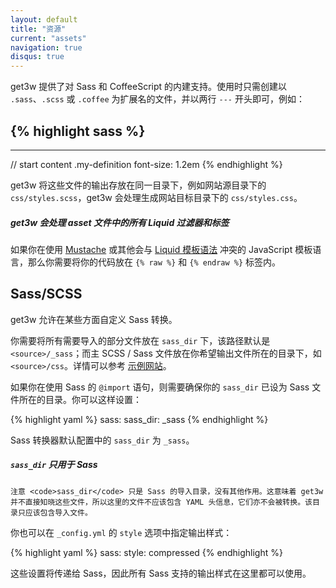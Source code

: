 ```yaml
---
layout: default
title: "资源"
current: "assets"
navigation: true
disqus: true
---
```



get3w 提供了对 Sass 和 CoffeeScript 的内建支持。使用时只需创建以 `.sass`、`.scss` 或 `.coffee` 为扩展名的文件，并以两行 `---` 开头即可，例如：

{% highlight sass %}
---
---

// start content
.my-definition
  font-size: 1.2em
{% endhighlight %}

get3w 将这些文件的输出存放在同一目录下，例如网站源目录下的 `css/styles.scss`，get3w 会处理生成网站目标目录下的 `css/styles.css`。

<div class="note info">
  <h5>get3w 会处理 asset 文件中的所有 Liquid 过滤器和标签</h5>
  <p>如果你在使用 <a href="http://mustache.github.io">Mustache</a> 或其他会与 <a href="/docs/templates/">Liquid 模板语法</a> 冲突的 JavaScript 模板语言，那么你需要将你的代码放在 <code>{&#37; raw &#37;}</code> 和 <code>{&#37; endraw &#37;}</code> 标签内。</p>
</div>

## Sass/SCSS

get3w 允许在某些方面自定义 Sass 转换。

你需要将所有需要导入的部分文件放在 `sass_dir` 下，该路径默认是 `<source>/_sass`；而主 SCSS / Sass 文件放在你希望输出文件所在的目录下，如 `<source>/css`。详情可以参考 [示例网站][example-sass]。

如果你在使用 Sass 的 `@import` 语句，则需要确保你的 `sass_dir` 已设为 Sass 文件所在的目录。你可以这样设置：

{% highlight yaml %}
sass:
    sass_dir: _sass
{% endhighlight %}

Sass 转换器默认配置中的 `sass_dir` 为 `_sass`。

[example-sass]: https://github.com/jekyll/jekyll-sass-converter/tree/master/example

<div class="note info">
  <h5><code>sass_dir</code> 只用于 Sass</h5>
  <p>

    注意 <code>sass_dir</code> 只是 Sass 的导入目录，没有其他作用。这意味着 get3w 并不直接知晓这些文件，所以这里的文件不应该包含 YAML 头信息，它们亦不会被转换。该目录只应该包含导入文件。

  </p>
</div>

你也可以在 `_config.yml` 的 `style` 选项中指定输出样式：

{% highlight yaml %}
sass:
    style: compressed
{% endhighlight %}

这些设置将传递给 Sass，因此所有 Sass 支持的输出样式在这里都可以使用。
